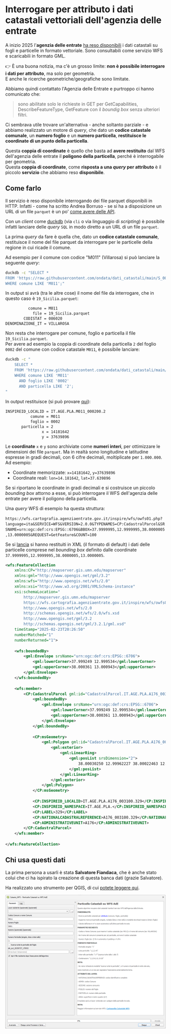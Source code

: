 # Interrogare per attributo i dati catastali vettoriali dell'agenzia delle entrate

A inizio 2025 l'**agenzia delle entrate** [ha reso disponibili](https://geodati.gov.it/geoportale/visualizzazione-metadati/scheda-metadati/?uuid=age:S_0000_ITALIA) i dati catastali su fogli e particelle in formato vettoriale. Sono consultabili come servizio WFS e scaricabili in formato GML.

👉 È una buona notizia, ma c'è un grosso limite: **non è possibile interrogare i dati per attributo**, ma solo per geometria.<br>
E anche le ricerche geometriche/geografiche sono limitate.

Abbiamo quindi contattato l'Agenzia delle Entrate e purtroppo ci hanno comunicato che:

> sono abilitate solo le richieste in GET per GetCapabilities, DescribeFeatureType, GetFeature con il *boundig box* senza ulteriori filtri.

Ci sembrava utile trovare un'alternativa - anche soltanto parziale - e abbiamo realizzato un motore di *query*, che dato un **codice catastale comunale**, un **numero foglio** e un **numero particella**, **restituisce le coordinate di un punto della particella**.

Questa **coppia di coordinate** è quello che basta ad **avere restituito** dal WFS dell'agenzia delle entrate il **poligono della particella**, perché è interrogabile per geometria.<br>
Questa **coppia di coordinate**, come **risposta a una *query* per attributo** è il piccolo **servizio** che abbiamo reso **disponibile**.

## Come farlo

Il servizio è reso disponibile interrogando dei file parquet disponibili in HTTP. Infatti - come ha scritto Andrea Borruso - se si ha a disposizione un URL di un file `parquet` è un po' [come avere delle API](https://aborruso.github.io/posts/duckdb-intro-csv/#%C3%A8-come-avere-delle-api).

Con un *client* come [duckdb](https://duckdb.org/) (via `cli` o via linguaggio di *scripting*) è possibile infatti lanciare delle *query* `SQL` in modo diretto a un URL di un file `parquet`.

La prima *query* da fare è quella che, dato un **codice catastale comunale**, restituisce il nome del file parquet da interrogare per le particelle della regione in cui ricade il comune.

Ad esempio per il comune con codice "M011" (Villarosa) si può lanciare la seguente *query*:

```bash
duckdb -c "SELECT *
FROM 'https://raw.githubusercontent.com/ondata/dati_catastali/main/S_0000_ITALIA/anagrafica/index.parquet'
WHERE comune LIKE 'M011';"
```

In output si avrà (tra le altre cose) il nome del file da interrogare, che in questo caso è `19_Sicilia.parquet`:

```
          comune = M011
            file = 19_Sicilia.parquet
        CODISTAT = 086020
DENOMINAZIONE_IT = VILLAROSA
```

Non resta che interrogare per comune, foglio e particella il file `19_Sicilia.parquet`.<br>
Per avere ad esempio la coppia di coordinate della particella `2` del foglio `0002` del comune con codice catastale `M011`, è possibile lanciare:

```bash
duckdb -c "
    SELECT *
    FROM 'https://raw.githubusercontent.com/ondata/dati_catastali/main/S_0000_ITALIA/anagrafica/19_Sicilia.parquet'
    WHERE comune LIKE 'M011'
      AND foglio LIKE '0002'
      AND particella LIKE '2';
"
```

In output restituisce (si può provare [qui](https://sql-workbench.com/#queries=v0,SELECT-*-FROM-'https%3A%2F%2Fraw.githubusercontent.com%2Fondata%2Fdati_catastali%2Fmain%2FS_0000_ITALIA%2Fanagrafica%2F19_Sicilia.parquet'---where-comune-like-'M011'-and---foglio-like-'0002'-and---particella-like-'2'~)):

```
INSPIREID_LOCALID = IT.AGE.PLA.M011_000200.2
           comune = M011
           foglio = 0002
       particella = 2
                x = 14181642
                y = 37639896
```

Le **coordinate** `x` e `y` sono archiviate come **numeri interi**, per ottimizzare le dimensioni dei file `parquet`. Ma in realtà sono longitudine e latitudine espresse in gradi decimali, con 6 cifre decimali, moltiplicate per `1.000.000`. Ad esempio:

- Coordinate memorizzate: `x=14181642`, `y=37639896`
- Coordinate reali: `lon=14.181642`, `lat=37.639896`

Se si riportano le coordinate in gradi decimali e si costruisce un piccolo *bounding box* attorno a esse, si può interrogare il WFS dell'agenzia delle entrate per avere il poligono della particella.<br>

Una *query* WFS di esempio ha questa struttura:

`https://wfs.cartografia.agenziaentrate.gov.it/inspire/wfs/owfs01.php?language=ita&SERVICE=WFS&VERSION=2.0.0&TYPENAMES=CP:CadastralParcel&SRSNAME=urn:ogc:def:crs:EPSG::6706&BBOX=37.9999995,12.9999995,38.0000005,13.0000005&REQUEST=GetFeature&COUNT=100`

Se si [lancia](https://wfs.cartografia.agenziaentrate.gov.it/inspire/wfs/owfs01.php?language=ita&SERVICE=WFS&VERSION=2.0.0&TYPENAMES=CP:CadastralParcel&SRSNAME=urn:ogc:def:crs:EPSG::6706&BBOX=37.9999995,12.9999995,38.0000005,13.0000005&REQUEST=GetFeature&COUNT=100) si hanno restituiti in XML (il formato di default) i dati delle particelle comprese nel *bounding box* definito dalle coordinate `37.9999995,12.9999995,38.0000005,13.0000005`.

```xml
<wfs:FeatureCollection
    xmlns:CP="http://mapserver.gis.umn.edu/mapserver"
    xmlns:gml="http://www.opengis.net/gml/3.2"
    xmlns:wfs="http://www.opengis.net/wfs/2.0"
    xmlns:xsi="http://www.w3.org/2001/XMLSchema-instance"
    xsi:schemaLocation="
        http://mapserver.gis.umn.edu/mapserver
        https://wfs.cartografia.agenziaentrate.gov.it/inspire/wfs/owfs01.php?SERVICE=WFS&VERSION=2.0.0&REQUEST=DescribeFeatureType&TYPENAME=CP:CadastralParcel&OUTPUTFORMAT=application%2Fgml%2Bxml%3B%20version%3D3.2
        http://www.opengis.net/wfs/2.0
        http://schemas.opengis.net/wfs/2.0/wfs.xsd
        http://www.opengis.net/gml/3.2
        http://schemas.opengis.net/gml/3.2.1/gml.xsd"
    timeStamp="2025-02-23T20:26:50"
    numberMatched="1"
    numberReturned="1">

    <wfs:boundedBy>
        <gml:Envelope srsName="urn:ogc:def:crs:EPSG::6706">
            <gml:lowerCorner>37.999249 12.999534</gml:lowerCorner>
            <gml:upperCorner>38.000361 13.000943</gml:upperCorner>
        </gml:Envelope>
    </wfs:boundedBy>

    <wfs:member>
        <CP:CadastralParcel gml:id="CadastralParcel.IT.AGE.PLA.A176_003100.329">
            <gml:boundedBy>
                <gml:Envelope srsName="urn:ogc:def:crs:EPSG::6706">
                    <gml:lowerCorner>37.999249 12.999534</gml:lowerCorner>
                    <gml:upperCorner>38.000361 13.000943</gml:upperCorner>
                </gml:Envelope>
            </gml:boundedBy>

            <CP:msGeometry>
                <gml:Polygon gml:id="CadastralParcel.IT.AGE.PLA.A176_003100.329.1" srsName="urn:ogc:def:crs:EPSG::6706">
                    <gml:exterior>
                        <gml:LinearRing>
                            <gml:posList srsDimension="2">
                                38.00030250 12.99962227 38.00022463 12.99953415 37.99924858 13.00089595 37.99928465 13.00094337 38.00036148 12.99969166 38.00030250 12.99962227
                            </gml:posList>
                        </gml:LinearRing>
                    </gml:exterior>
                </gml:Polygon>
            </CP:msGeometry>

            <CP:INSPIREID_LOCALID>IT.AGE.PLA.A176_003100.329</CP:INSPIREID_LOCALID>
            <CP:INSPIREID_NAMESPACE>IT.AGE.PLA.</CP:INSPIREID_NAMESPACE>
            <CP:LABEL>329</CP:LABEL>
            <CP:NATIONALCADASTRALREFERENCE>A176_003100.329</CP:NATIONALCADASTRALREFERENCE>
            <CP:ADMINISTRATIVEUNIT>A176</CP:ADMINISTRATIVEUNIT>
        </CP:CadastralParcel>
    </wfs:member>

</wfs:FeatureCollection>

```

## Chi usa questi dati

La prima persona a usarli è stata **Salvatore Fiandaca**, che è anche stato colui che ci ha ispirato la creazione di questa banca dati (grazie Salvatore).

Ha realizzato uno strumento per QGIS, di cui [potete leggere qui](https://github.com/pigreco/download_ple_x_attributo_WFS_AdE).

[![](https://raw.githubusercontent.com/pigreco/download_ple_x_attributo_WFS_AdE/main/imgs/gui.png)](https://github.com/pigreco/download_ple_x_attributo_WFS_AdE)
